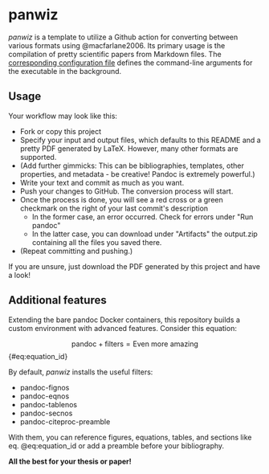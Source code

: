 # panwiz
*panwiz* is a template to utilize a Github action for converting between various formats using @macfarlane2006. Its primary usage is the compilation of pretty scientific papers from Markdown files. The [corresponding configuration file](pandoc.default.yml) defines the command-line arguments for the executable in the background.

## Usage
Your workflow may look like this:

- Fork or copy this project
- Specify your input and output files, which defaults to this README and a pretty PDF generated by LaTeX. However, many other formats are supported.
- (Add further gimmicks: This can be bibliographies, templates, other properties, and metadata - be creative! Pandoc is extremely powerful.)
- Write your text and commit as much as you want.
- Push your changes to GitHub. The conversion process will start.
- Once the process is done, you will see a red cross or a green checkmark on the right of your last commit's description
  - In the former case, an error occurred. Check for errors under "Run pandoc"
  - In the latter case, you can download under "Artifacts" the output.zip containing all the files you saved there.
- (Repeat committing and pushing.)

If you are unsure, just download the PDF generated by this project and have a look!

## Additional features
Extending the bare pandoc Docker containers, this repository builds a custom environment with advanced features. Consider this equation:

$$\text{pandoc} + \text{filters} = \text{Even more amazing}$$ {#eq:equation_id}

By default, *panwiz* installs the useful filters:

- pandoc-fignos
- pandoc-eqnos
- pandoc-tablenos
- pandoc-secnos
- pandoc-citeproc-preamble

With them, you can reference figures, equations, tables, and sections like eq. @eq:equation_id or add a preamble before your bibliography.

**All the best for your thesis or paper!**
